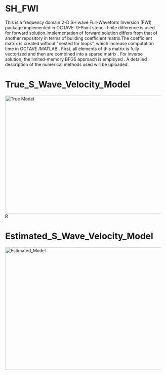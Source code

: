 # SH_FWI
This is a  frequency domain 2-D SH wave  Full-Waveform Inversion (FWI) package implemented in OCTAVE. 9-Point stencil finite difference is used for forward solution.Implementation of forward solution differs from that of another repository in terms of building coefficient matrix.The coefficient matrix is created without "nested for loops", which increase computation time  in OCTAVE /MATLAB . First, all elements of this matrix is fully vectorized  and then are combined into a sparse matrix . For inverse solution, the limited-memory BFGS approach is employed . A detailed description of the numerical methods used  will be uploaded.

# True_S_Wave_Velocity_Model
<img width="753" height="381" alt="True Model" src="https://github.com/user-attachments/assets/b013d866-d75a-421c-962f-c249d128e51e" />R

# Estimated_S_Wave_Velocity_Model

<img width="773" height="396" alt="Estimated_Model" src="https://github.com/user-attachments/assets/2d6a7859-f797-4b72-9395-8f8d731a21cf" />
